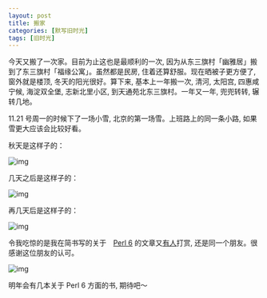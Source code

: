 ```yaml
---
layout: post
title: 搬家
categories: [默写旧时光]
tags: [旧时光]
---
```


今天又搬了一次家。目前为止这也是最顺利的一次, 因为从东三旗村「幽雅居」搬到了东三旗村「福缘公寓」。虽然都是民房, 住着还算舒服。现在晒被子更方便了,　窗外就是楼顶, 冬天的阳光很好。算下来, 基本上一年搬一次, 清河, 太阳宫, 四惠咸宁候, 海淀双全堡, 志新北里小区, 到天通苑北东三旗村。一年又一年, 兜兜转转, 辗转几地。

11.21 号周一的时候下了一场小雪, 北京的第一场雪。上班路上的同一条小路, 如果雪更大应该会比较好看。

秋天是这样子的：

![img](http://ww2.sinaimg.cn/mw690/6c9ce165gw1fa72udlgnyj20qo0zktd9.jpg)

几天之后是这样子的：

![img](http://ww1.sinaimg.cn/mw690/6c9ce165gw1fa72ual32vj20qo0zk7bf.jpg)

再几天后是这样子的：

![img](http://ww3.sinaimg.cn/mw690/6c9ce165gw1fa72u3xkjsj20qo0zkdmd.jpg)


令我吃惊的是我在简书写的关于　[Perl 6](http://www.jianshu.com/p/8329efad7274) 的文章又[有人](http://www.jianshu.com/users/99fc7a96909a/latest_articles)打赏, 还是同一个朋友。很感谢这位朋友的认可。

![img](http://ww2.sinaimg.cn/mw690/6c9ce165gw1fa73gva50ij20mh0bamyf.jpg)

明年会有几本关于 Perl 6 方面的书, 期待吧～
